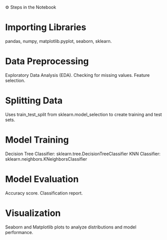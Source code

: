 ⚙️ Steps in the Notebook
# Importing Libraries
pandas, numpy, matplotlib.pyplot, seaborn, sklearn.

# Data Preprocessing
Exploratory Data Analysis (EDA).
Checking for missing values.
Feature selection.

# Splitting Data
Uses train_test_split from sklearn.model_selection to create training and test sets.

# Model Training
Decision Tree Classifier: sklearn.tree.DecisionTreeClassifier
KNN Classifier: sklearn.neighbors.KNeighborsClassifier

# Model Evaluation
Accuracy score.
Classification report.

# Visualization
Seaborn and Matplotlib plots to analyze distributions and model performance.


